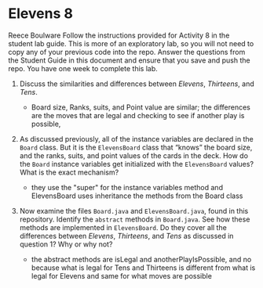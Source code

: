 # Elevens 8
Reece Boulware
Follow the instructions provided for Activity 8 in the student lab guide. This is more of an exploratory lab, so you will not need to copy any of your previous code into the repo. Answer the questions from the Student Guide in this document and ensure that you save and push the repo. You have one week to complete this lab.

1. Discuss the similarities and differences between *Elevens*, *Thirteens*, and *Tens*.

    * Board size, Ranks, suits, and Point value are similar; the differences are the moves that are legal and checking to see if another play is possible,

2. As discussed previously, all of the instance variables are declared in the `Board` class. But it is the `ElevensBoard` class that “knows” the board size, and the ranks, suits, and point values of the cards in the deck. How do the `Board` instance variables get initialized with the `ElevensBoard` values? What is the exact mechanism?

    * they use the "super" for the instance variables method and ElevensBoard uses inheritance the methods from the Board class

3. Now examine the files `Board.java` and `ElevensBoard.java`, found in this repository. Identify the `abstract` methods in `Board.java`. See how these methods are implemented in `ElevensBoard`. Do they cover all the differences between *Elevens*, *Thirteens*, and *Tens* as discussed in question 1? Why or why not?

    * the abstract methods are isLegal and anotherPlayIsPossible, and no because what is legal for Tens and Thirteens is different from what is legal for Elevens and same for what moves are possible 
